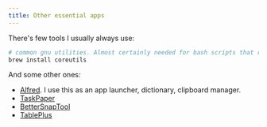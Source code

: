 ```yaml
---
title: Other essential apps
---
```


There's few tools I usually always use:

```sh
# common gnu utilities. Almost certainly needed for bash scripts that run on Linux (CI).
brew install coreutils
```

And some other ones:

- [Alfred](https://www.alfredapp.com). I use this as an app launcher, dictionary, clipboard manager.
- [TaskPaper](https://www.taskpaper.com)
- [BetterSnapTool](https://apps.apple.com/us/app/bettersnaptool/id417375580)
- [TablePlus](https://tableplus.com)
